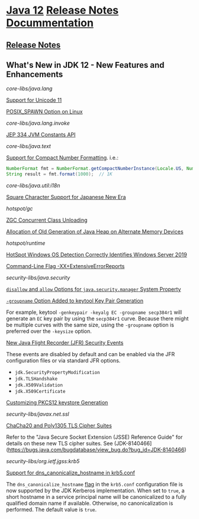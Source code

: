 # [Java 12](https://docs.oracle.com/en/java/javase/12/) [Release Notes Docummentation](https://www.oracle.com/java/technologies/javase/12-relnotes.html)

## [Release Notes](https://www.oracle.com/java/technologies/javase/12-relnote-issues.html)

## What's New in JDK 12 - New Features and Enhancements

*core-libs/java.lang*

[Support for Unicode 11](https://www.oracle.com/java/technologies/javase/12-relnote-issues.html#JDK-8209923)

[POSIX_SPAWN Option on Linux](https://www.oracle.com/java/technologies/javase/12-relnote-issues.html#JDK-8212828)

*core-libs/java.lang.invoke*

[JEP 334 JVM Constants API](https://www.oracle.com/java/technologies/javase/12-relnote-issues.html#JDK-8203252)

*core-libs/java.text*

[Support for Compact Number Formatting](https://www.oracle.com/java/technologies/javase/12-relnote-issues.html#JDK-8177552). i.e.:

```java
NumberFormat fmt = NumberFormat.getCompactNumberInstance(Locale.US, NumberFormat.Style.SHORT);
String result = fmt.format(1000);  // 1K
```

*core-libs/java.util:i18n*

[Square Character Support for Japanese New Era](https://www.oracle.com/java/technologies/javase/12-relnote-issues.html#JDK-8211398)

*hotspot/gc*

[ZGC Concurrent Class Unloading](https://www.oracle.com/java/technologies/javase/12-relnote-issues.html#JDK-8214897)

[Allocation of Old Generation of Java Heap on Alternate Memory Devices](https://www.oracle.com/java/technologies/javase/12-relnote-issues.html#JDK-8202286)

*hotspot/runtime*

[HotSpot Windows OS Detection Correctly Identifies Windows Server 2019](https://www.oracle.com/java/technologies/javase/12-relnote-issues.html#JDK-8211106)

[Command-Line Flag -XX+ExtensiveErrorReports](https://www.oracle.com/java/technologies/javase/12-relnote-issues.html#JDK-8211845)

*security-libs/java.security*

[`disallow` and `allow` Options for `java.security.manager` System Property](https://www.oracle.com/java/technologies/javase/12-relnote-issues.html#JDK-8191053)

[`-groupname` Option Added to keytool Key Pair Generation](https://www.oracle.com/java/technologies/javase/12-relnote-issues.html#JDK-8213400)

For example, keytool `-genkeypair -keyalg EC -groupname secp384r1` will generate an `EC` key pair by using the `secp384r1` curve. Because there might be multiple curves with the same size, using the `-groupname` option is preferred over the `-keysize` option.

[New Java Flight Recorder (JFR) Security Events](https://www.oracle.com/java/technologies/javase/12-relnote-issues.html#JDK-8148188)

These events are disabled by default and can be enabled via the JFR configuration files or via standard JFR options.

- `jdk.SecurityPropertyModification`
- `jdk.TLSHandshake`
- `jdk.X509Validation`
- `jdk.X509Certificate`

[Customizing PKCS12 keystore Generation](https://www.oracle.com/java/technologies/javase/12-relnote-issues.html#JDK-8076190)

*security-libs/javax.net.ssl*

[ChaCha20 and Poly1305 TLS Cipher Suites](https://www.oracle.com/java/technologies/javase/12-relnote-issues.html#JDK-8140466)

Refer to the "Java Secure Socket Extension (JSSE) Reference Guide" for details on these new TLS cipher suites. See (JDK-8140466](https://bugs.java.com/bugdatabase/view_bug.do?bug_id=JDK-8140466)

*security-libs/org.ietf.jgss:krb5*

[Support for dns_canonicalize_hostname in krb5.conf](https://www.oracle.com/java/technologies/javase/12-relnote-issues.html#JDK-8210821)

The `dns_canonicalize_hostname` [flag](https://web.mit.edu/kerberos/krb5-devel/doc/admin/conf_files/krb5_conf.html) in the `krb5.conf` configuration file is now supported by the JDK Kerberos implementation. When set to `true`, a short hostname in a service principal name will be canonicalized to a fully qualified domain name if available. Otherwise, no canonicalization is performed. The default value is `true`.
